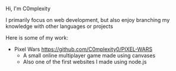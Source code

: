 Hi, I'm C0mplexity

I primarily focus on web development, but also enjoy branching my knowledge with other languages or projects

Here is some of my work:
- Pixel Wars https://github.com/C0mplexity0/PIXEL-WARS
    - A small online multiplayer game made using canvases
    - Also one of the first websites I made using node.js